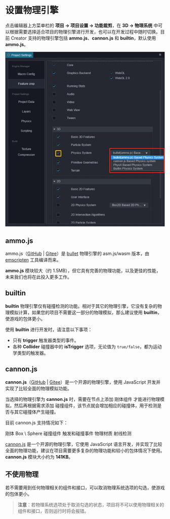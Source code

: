 # 设置物理引擎

点击编辑器上方菜单栏的 **项目 -> 项目设置 -> 功能裁剪**，在 **3D -> 物理系统** 中可以根据需要选择适合项目的物理引擎进行开发，也可以在开发过程中随时切换。目前 Creator 支持的物理引擎包括 **ammo.js**、**cannon.js** 和 **builtin**，默认使用 **ammo.js**。

![物理引擎选项](img/physics-module.jpg)

## ammo.js

ammo.js（[GitHub](https://github.com/cocos-creator/ammo.js) | [Gitee](https://gitee.com/mirrors_cocos-creator/ammo.js)）是 [bullet](https://github.com/bulletphysics/bullet3) 物理引擎的 asm.js/wasm 版本，由 [emscripten](https://github.com/emscripten-core/emscripten) 工具编译而来。

**ammo.js** 模块较大（约 1.5MB），但它具有完善的物理功能，以及更佳的性能，未来我们也将在此投入更多工作。

## builtin

**builtin** 物理引擎仅有碰撞检测的功能。相对于其它的物理引擎，它没有复杂的物理模拟计算，如果您的项目不需要这一部分的物理模拟，那么建议使用 **builtin**，使游戏的包体更小。

使用 **builtin** 进行开发时，请注意以下事项：

- 只有 **trigger** 触发器类型的事件。
- 各种 **Collider** 碰撞器中的 **isTrigger** 选项，无论值为 `true/false`，都为运动学类型的触发器。

## cannon.js

**cannon.js**（[GitHub](https://github.com/cocos-creator/cannon.js) | [Gitee](https://gitee.com/mirrors_cocos-creator/cannon.js)）是一个开源的物理引擎，使用 JavaScript 开发并实现了比较全面的物理模拟功能。

当选择的物理引擎为 **cannon.js** 时，需要在节点上添加 刚体组件 才能进行物理模拟。然后再根据需求添加 碰撞组件，该节点就会增加相应的碰撞体，用于检测是否与其它碰撞体产生碰撞。

目前 cannon.js 支持情况如下：

刚体
Box \ Sphere 碰撞组件
触发和碰撞事件
物理材质
射线检测

[cannon.js](https://github.com/cocos-creator/cannon.js) 是一个开源的物理引擎，它使用 JavaScript 语言开发，并实现了比较全面的物理功能，建议在项目需要更多复杂的物理功能和较小的包体情况下使用。**cannon.js** 模块大小约为 **141KB**。

## 不使用物理

若不需要用到任何物理相关的组件和接口，可以取消物理系统选项的勾选，使游戏的包体更小。

> **注意**：若物理系统选项处于取消勾选的状态，项目将不可以使用物理相关的组件和接口，否则运行时将会报错。

<!-- ## 扩展物理后端 -->
